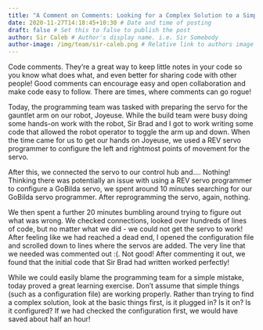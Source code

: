 ```yaml
---
title: "A Comment on Comments: Looking for a Complex Solution to a Simple Problem" # Post title. URL of post is filename.
date: 2020-11-27T14:18:45+10:30 # Date and time of posting
draft: false # Set this to false to publish the post
author: Sir Caleb # Author's display name. i.e. Sir Somebody
author-image: /img/team/sir-caleb.png # Relative link to authors image
---
```


Code comments. They’re a great way to keep little notes in your code so you know what does what, and even better for sharing code with other people! Good comments can encourage easy and open collaboration and make code easy to follow. There are times, where comments can go rogue!  

Today, the programming team was tasked with preparing the servo for the gauntlet arm on our robot, Joyeuse. While the build team were busy doing some hands-on work with the robot, Sir Brad and I got to work writing some code that allowed the robot operator to toggle the arm up and down. When the time came for us to get our hands on Joyeuse, we used a REV servo programmer to configure the left and rightmost points of movement for the servo.  

After this, we connected the servo to our control hub and…. Nothing! Thinking there was potentially an issue with using a REV servo programmer to configure a GoBilda servo, we spent around 10 minutes searching for our GoBilda servo programmer. After reprogramming the servo, again, nothing.   

We then spent a further 20 minutes bumbling around trying to figure out what was wrong. We checked connections, looked over hundreds of lines of code, but no matter what we did - we could not get the servo to work! After feeling like we had reached a dead end, I opened the configuration file and scrolled down to lines where the servos are added. The very line that we needed was commented out :(. Not good! After commenting it out, we found that the initial code that Sir Brad had written worked perfectly!  

While we could easily blame the programming team for a simple mistake, today proved a great learning exercise. Don’t assume that simple things (such as a configuration file) are working properly. Rather than trying to find a complex solution, look at the basic things first, is it plugged in? Is it on? Is it configured? If we had checked the configuration first, we would have saved about half an hour!
